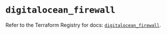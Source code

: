 # `digitalocean_firewall`

Refer to the Terraform Registry for docs: [`digitalocean_firewall`](https://registry.terraform.io/providers/digitalocean/digitalocean/2.37.0/docs/resources/firewall).
